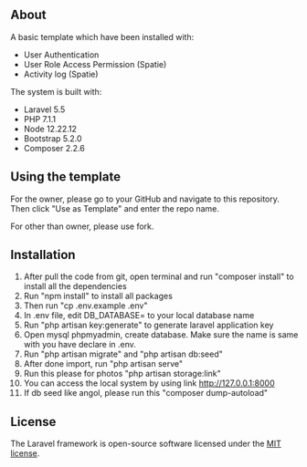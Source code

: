 ## About

A basic template which have been installed with:
- User Authentication
- User Role Access Permission (Spatie)
- Activity log (Spatie)

The system is built with:
- Laravel 5.5
- PHP 7.1.1
- Node 12.22.12
- Bootstrap 5.2.0
- Composer 2.2.6

## Using the template

For the owner, please go to your GitHub and navigate to this repository. Then click "Use as Template" and enter the repo name.

For other than owner, please use fork.

## Installation

1. After pull the code from git, open terminal and run "composer install" to install all the dependencies
2. Run "npm install" to install all packages
3. Then run "cp .env.example .env"
4. In .env file, edit DB_DATABASE= to your local database name
5. Run "php artisan key:generate" to generate laravel application key
6. Open mysql phpmyadmin, create database. Make sure the name is same with you have declare in .env.
7. Run "php artisan migrate" and "php artisan db:seed"
8. After done import, run "php artisan serve"
9. Run this please for photos "php artisan storage:link"
10. You can access the local system by using link http://127.0.0.1:8000
11. If db seed like angol, please run this "composer dump-autoload"

## License

The Laravel framework is open-source software licensed under the [MIT license](https://opensource.org/licenses/MIT).
